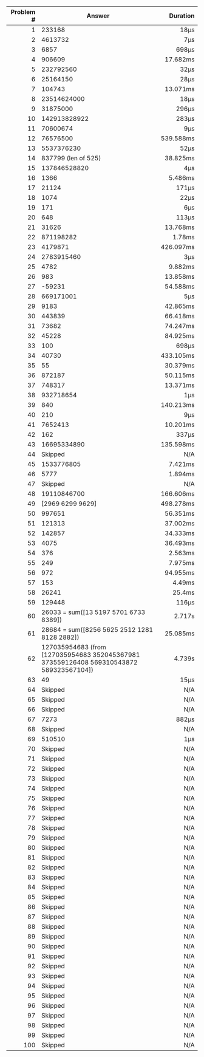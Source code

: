 |Problem #|Answer|Duration|
|-:|-|-:|
|1|233168|18µs|
|2|4613732|7µs|
|3|6857|698µs|
|4|906609|17.682ms|
|5|232792560|32µs|
|6|25164150|28µs|
|7|104743|13.071ms|
|8|23514624000|18µs|
|9|31875000|296µs|
|10|142913828922|283µs|
|11|70600674|9µs|
|12|76576500|539.588ms|
|13|5537376230|52µs|
|14|837799 (len of 525)|38.825ms|
|15|137846528820|4µs|
|16|1366|5.486ms|
|17|21124|171µs|
|18|1074|22µs|
|19|171|6µs|
|20|648|113µs|
|21|31626|13.768ms|
|22|871198282|1.78ms|
|23|4179871|426.097ms|
|24|2783915460|3µs|
|25|4782|9.882ms|
|26|983|13.858ms|
|27|-59231|54.588ms|
|28|669171001|5µs|
|29|9183|42.865ms|
|30|443839|66.418ms|
|31|73682|74.247ms|
|32|45228|84.925ms|
|33|100|698µs|
|34|40730|433.105ms|
|35|55|30.379ms|
|36|872187|50.115ms|
|37|748317|13.371ms|
|38|932718654|1µs|
|39|840|140.213ms|
|40|210|9µs|
|41|7652413|10.201ms|
|42|162|337µs|
|43|16695334890|135.598ms|
|44|Skipped|N/A|
|45|1533776805|7.421ms|
|46|5777|1.894ms|
|47|Skipped|N/A|
|48|19110846700|166.606ms|
|49|[2969 6299 9629]|498.278ms|
|50|997651|56.351ms|
|51|121313|37.002ms|
|52|142857|34.333ms|
|53|4075|36.493ms|
|54|376|2.563ms|
|55|249|7.975ms|
|56|972|94.955ms|
|57|153|4.49ms|
|58|26241|25.4ms|
|59|129448|116µs|
|60|26033 = sum([13 5197 5701 6733 8389])|2.717s|
|61|28684 = sum([8256 5625 2512 1281 8128 2882])|25.085ms|
|62|127035954683 (from [127035954683 352045367981 373559126408 569310543872 589323567104])|4.739s|
|63|49|15µs|
|64|Skipped|N/A|
|65|Skipped|N/A|
|66|Skipped|N/A|
|67|7273|882µs|
|68|Skipped|N/A|
|69|510510|1µs|
|70|Skipped|N/A|
|71|Skipped|N/A|
|72|Skipped|N/A|
|73|Skipped|N/A|
|74|Skipped|N/A|
|75|Skipped|N/A|
|76|Skipped|N/A|
|77|Skipped|N/A|
|78|Skipped|N/A|
|79|Skipped|N/A|
|80|Skipped|N/A|
|81|Skipped|N/A|
|82|Skipped|N/A|
|83|Skipped|N/A|
|84|Skipped|N/A|
|85|Skipped|N/A|
|86|Skipped|N/A|
|87|Skipped|N/A|
|88|Skipped|N/A|
|89|Skipped|N/A|
|90|Skipped|N/A|
|91|Skipped|N/A|
|92|Skipped|N/A|
|93|Skipped|N/A|
|94|Skipped|N/A|
|95|Skipped|N/A|
|96|Skipped|N/A|
|97|Skipped|N/A|
|98|Skipped|N/A|
|99|Skipped|N/A|
|100|Skipped|N/A|
